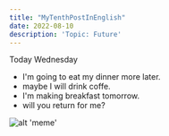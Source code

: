 ```yaml
---
title: "MyTenthPostInEnglish"
date: 2022-08-10
description: 'Topic: Future'
---
```


Today Wednesday
+ I'm going to eat my dinner more later.
+ maybe I will drink coffe.
+ I'm making breakfast tomorrow.
+ will you return for me?

![alt 'meme'](https://i.pinimg.com/originals/91/35/25/91352553c2ec72b9afff2701f2a411b2.jpg 'meme')
